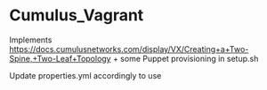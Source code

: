 Cumulus_Vagrant
==============

Implements https://docs.cumulusnetworks.com/display/VX/Creating+a+Two-Spine,+Two-Leaf+Topology + some Puppet provisioning in setup.sh


Update properties.yml accordingly to use

